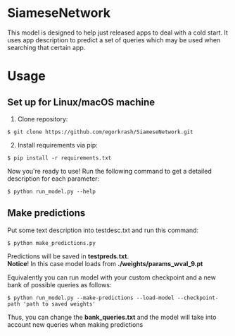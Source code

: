 # SiameseNetwork
This model is designed to help just released apps to deal with a cold start. It uses app description to predict a set of queries which may be used when searching that certain app. 
# Usage
## Set up for Linux/macOS machine
1. Clone repository:<br/>
```console
$ git clone https://github.com/egorkrash/SiameseNetwork.git
```
2. Install requirements via pip:<br/>
```console
$ pip install -r requirements.txt
```
	
Now you're ready to use!
Run the following command to get a detailed description for each parameter:<br/>
```console
$ python run_model.py --help
```

## Make predictions
Put some text description into testdesc.txt and run this command:<br/>
```console
$ python make_predictions.py
```

Predictions will be saved in **testpreds.txt**.<br/>
**Notice**! In this case model loads from **./weights/params_wval_9.pt**

Equivalently you can run model with your custom checkpoint and a new bank of possible queries as follows:<br/>
```console
$ python run_model.py --make-predictions --load-model --checkpoint-path 'path to saved weights'
```
Thus, you can change the **bank_queries.txt** and the model will take into account new queries when making predictions
